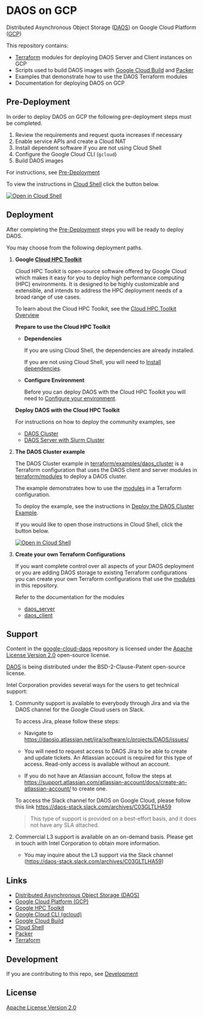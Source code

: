 # DAOS on GCP

Distributed Asynchronous Object Storage ([DAOS](https://docs.daos.io/)) on Google Cloud Platform ([GCP](https://cloud.google.com/))

This repository contains:

- [Terraform](https://www.terraform.io/) modules for deploying DAOS Server and Client instances on GCP
- Scripts used to build DAOS images with [Google Cloud Build](https://cloud.google.com/build) and [Packer](https://www.packer.io/)
- Examples that demonstrate how to use the DAOS Terraform modules
- Documentation for deploying DAOS on GCP

## Pre-Deployment

In order to deploy DAOS on GCP the following pre-deployment steps must be completed.

1. Review the requirements and request quota increases if necessary
2. Enable service APIs and create a Cloud NAT
3. Install dependent software if you are not using Cloud Shell
4. Configure the Google Cloud CLI (`gcloud`)
5. Build DAOS images

For instructions, see [Pre-Deployment](docs/pre-deployment.md)

To view the instructions in [Cloud Shell](https://cloud.google.com/shell) click the button below.

[![Open in Cloud Shell](https://gstatic.com/cloudssh/images/open-btn.png)](https://ssh.cloud.google.com/cloudshell/open?cloudshell_git_repo=https://github.com/markaolson/google-cloud-daos&cloudshell_git_branch=DAOSGCP-119&shellonly=true&cloudshell_tutorial=docs/pre-deploy.md)

## Deployment

After completing the [Pre-Deployment](docs/pre-deployment.md) steps you will be ready to deploy DAOS.

You may choose from the following deployment paths.

 1. **Google [Cloud HPC Toolkit](https://cloud.google.com/hpc-toolkit)**

    Cloud HPC Toolkit is open-source software offered by Google Cloud which makes it easy for you to deploy high performance computing (HPC) environments. It is designed to be highly customizable and extensible, and intends to address the HPC deployment needs of a broad range of use cases.

    To learn about the Cloud HPC Toolkit, see the [Cloud HPC Toolkit Overview](https://cloud.google.com/hpc-toolkit/docs/overview)

    **Prepare to use the Cloud HPC Toolkit**

    - **Dependencies**

      If you are using Cloud Shell, the dependencies are already installed.

      If you are not using Cloud Shell, you will need to [Install dependencies](https://cloud.google.com/hpc-toolkit/docs/setup/install-dependencies).

    - **Configure Environment**

      Before you can deploy DAOS with the Cloud HPC Toolkit you will need to [Configure your environment](https://cloud.google.com/hpc-toolkit/docs/setup/configure-environment).

    **Deploy DAOS with the Cloud HPC Toolkit**

    For instructions on how to deploy the community examples, see
    - [DAOS Cluster](https://github.com/GoogleCloudPlatform/hpc-toolkit/tree/main/community/examples/intel#daos-cluster)
    - [DAOS Server with Slurm Cluster](https://github.com/GoogleCloudPlatform/hpc-toolkit/tree/main/community/examples/intel#daos-server-with-slurm-cluster)

 2. **The DAOS Cluster example**

    The DAOS Cluster example in [terraform/examples/daos_cluster](terraform/examples/daos_cluster/README.md) is a Terraform configuration that uses the DAOS client and server modules in [terraform/modules](terraform/modules/) to deploy a DAOS cluster.

    The example demonstrates how to use the [modules](terraform/modules/) in a Terraform configuration.

    To deploy the example, see the instructions in [Deploy the DAOS Cluster Example](docs/deploy_daos_cluster_example.md).

    If you would like to open those instructions in Cloud Shell, click the button below.

    [![Open in Cloud Shell](https://gstatic.com/cloudssh/images/open-btn.png)](https://ssh.cloud.google.com/cloudshell/open?cloudshell_git_repo=https://github.com/markaolson/google-cloud-daos&cloudshell_git_branch=DAOSGCP-119&shellonly=true&cloudshell_tutorial=docs/deploy_daos_cluster_example.md)

 3. **Create your own Terraform Configurations**

    If you want complete control over all aspects of your DAOS deployment or you are adding DAOS storage to existing Terraform configurations you can create your own Terraform configurations that use the [modules](terraform/modules/) in this repository.

    Refer to the documentation for the modules
    - [daos_server](terraform/modules/daos_server/README.md)
    - [daos_client](terraform/modules/daos_client/README.md)

## Support

Content in the [google-cloud-daos](https://github.com/daos-stack/google-cloud-daos) repository is licensed under the [Apache License Version 2.0](LICENSE) open-source license.

[DAOS](https://github.com/daos-stack/daos) is being distributed under the BSD-2-Clause-Patent open-source license.

Intel Corporation provides several ways for the users to get technical support:

1. Community support is available to everybody through Jira and via the DAOS channel for the Google Cloud users on Slack.

   To access Jira, please follow these steps:

   - Navigate to https://daosio.atlassian.net/jira/software/c/projects/DAOS/issues/

   - You will need to request access to DAOS Jira to be able to create and update tickets. An Atlassian account is required for this type of access. Read-only access is available without an account.
   - If you do not have an Atlassian account, follow the steps at https://support.atlassian.com/atlassian-account/docs/create-an-atlassian-account/ to create one.

   To access the Slack channel for DAOS on Google Cloud, please follow this link https://daos-stack.slack.com/archives/C03GLTLHA59

   > This type of support is provided on a best-effort basis, and it does not have any SLA attached.

2. Commercial L3 support is available on an on-demand basis. Please get in touch with Intel Corporation to obtain more information.

   - You may inquire about the L3 support via the Slack channel (https://daos-stack.slack.com/archives/C03GLTLHA59)

## Links

- [Distributed Asynchronous Object Storage (DAOS)](https://docs.daos.io/)
- [Google Cloud Platform (GCP)](https://cloud.google.com/)
- [Google HPC Toolkit](https://github.com/GoogleCloudPlatform/hpc-toolkit)
- [Google Cloud CLI (gcloud)](https://cloud.google.com/cli)
- [Google Cloud Build](https://cloud.google.com/build)
- [Cloud Shell](https://cloud.google.com/shell)
- [Packer](https://www.packer.io/)
- [Terraform](https://www.terraform.io/)

## Development

If you are contributing to this repo, see [Development](docs/development.md)

## License

[Apache License Version 2.0](LICENSE)
